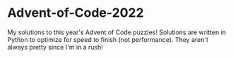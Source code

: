 # Advent-of-Code-2022
My solutions to this year's Advent of Code puzzles!
Solutions are written in Python to optimize for speed to finish (not performance). They aren't always pretty since I'm in a rush!
